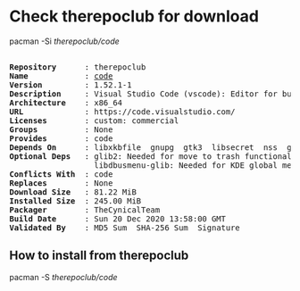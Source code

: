 # Check therepoclub for download

pacman -Si *therepoclub/code*

<div class="highlight"><pre class="highlight"><text>
<b>Repository</b>      : therepoclub
<b>Name</b>            : <a href="../../x86_64/code-1.52.1-1-x86_64.pkg.tar.zst">code</a>
<b>Version</b>         : 1.52.1-1
<b>Description</b>     : Visual Studio Code (vscode): Editor for building and debugging modern web and cloud applications (official binary version)
<b>Architecture</b>    : x86_64
<b>URL</b>             : https://code.visualstudio.com/
<b>Licenses</b>        : custom: commercial
<b>Groups</b>          : None
<b>Provides</b>        : code
<b>Depends On</b>      : libxkbfile  gnupg  gtk3  libsecret  nss  gcc-libs  libnotify  libxss  glibc  lsof
<b>Optional Deps</b>   : glib2: Needed for move to trash functionality
                  libdbusmenu-glib: Needed for KDE global menu
<b>Conflicts With</b>  : code
<b>Replaces</b>        : None
<b>Download Size</b>   : 81.22 MiB
<b>Installed Size</b>  : 245.00 MiB
<b>Packager</b>        : TheCynicalTeam <wayne6324@gmail.com>
<b>Build Date</b>      : Sun 20 Dec 2020 13:58:00 GMT
<b>Validated By</b>    : MD5 Sum  SHA-256 Sum  Signature
</text></pre></div>

## How to install from therepoclub

pacman -S *therepoclub/code*
